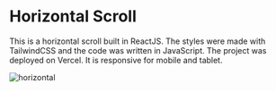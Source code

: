 # Horizontal Scroll

This is a horizontal scroll built in ReactJS. The styles were made with TailwindCSS and the code was written in JavaScript. The project was deployed on Vercel. It is responsive for mobile and tablet.

![horizontal](https://user-images.githubusercontent.com/71913145/218207550-c4c9cad0-fba3-421d-8db4-46fd772a5769.png)
